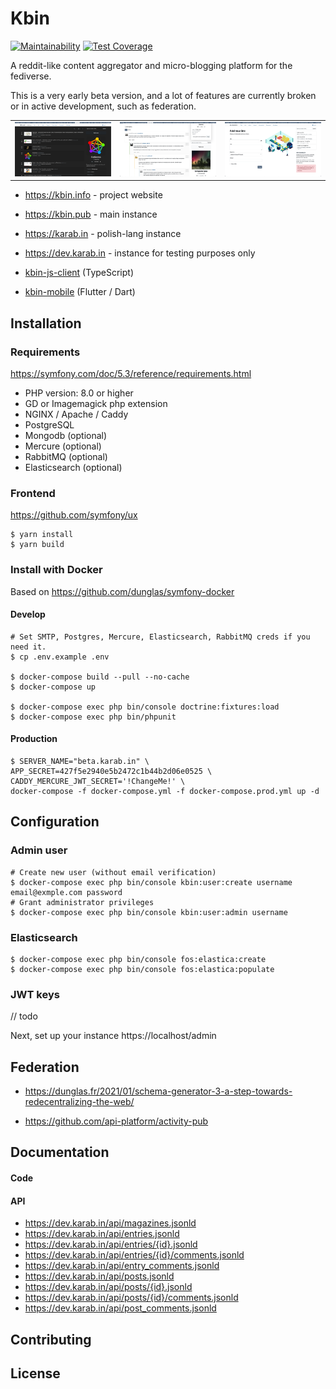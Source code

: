 # Kbin

[![Maintainability](https://api.codeclimate.com/v1/badges/ee285c05da04524ea2f9/maintainability)](https://codeclimate.com/github/ernestwisniewski/kbin/maintainability)
[![Test Coverage](https://api.codeclimate.com/v1/badges/ee285c05da04524ea2f9/test_coverage)](https://codeclimate.com/github/ernestwisniewski/kbin/test_coverage)

A reddit-like content aggregator and micro-blogging platform for the fediverse.

This is a very early beta version, and a lot of features are currently broken or in active development, such as federation.



|     |     |     |
| --- | --- | --- |
![](assets/images/s1.png)  |  ![](assets/images/s2.png)  |  ![](assets/images/s3.png)

* https://kbin.info - project website
* https://kbin.pub - main instance
* https://karab.in - polish-lang instance
* https://dev.karab.in - instance for testing purposes only


* [kbin-js-client](https://github.com/ernestwisniewski/kbin-js-client) (TypeScript)
* [kbin-mobile](https://github.com/ernestwisniewski/kbin-mobile) (Flutter / Dart)

## Installation

### Requirements

https://symfony.com/doc/5.3/reference/requirements.html

* PHP version: 8.0 or higher
* GD or Imagemagick php extension
* NGINX / Apache / Caddy
* PostgreSQL
* Mongodb (optional)
* Mercure (optional)
* RabbitMQ (optional)
* Elasticsearch (optional)

### Frontend

https://github.com/symfony/ux

```console
$ yarn install
$ yarn build
```

### Install with Docker

Based on https://github.com/dunglas/symfony-docker

#### Develop

```console
# Set SMTP, Postgres, Mercure, Elasticsearch, RabbitMQ creds if you need it.
$ cp .env.example .env

$ docker-compose build --pull --no-cache
$ docker-compose up

$ docker-compose exec php bin/console doctrine:fixtures:load
$ docker-compose exec php bin/phpunit
```

#### Production

```console
$ SERVER_NAME="beta.karab.in" \
APP_SECRET=427f5e2940e5b2472c1b44b2d06e0525 \
CADDY_MERCURE_JWT_SECRET='!ChangeMe!' \
docker-compose -f docker-compose.yml -f docker-compose.prod.yml up -d
```

## Configuration

### Admin user

```console
# Create new user (without email verification)
$ docker-compose exec php bin/console kbin:user:create username email@exmple.com password
# Grant administrator privileges
$ docker-compose exec php bin/console kbin:user:admin username
```

### Elasticsearch
```console
$ docker-compose exec php bin/console fos:elastica:create
$ docker-compose exec php bin/console fos:elastica:populate
```

### JWT keys
// todo 

Next, set up your instance https://localhost/admin

## Federation

* https://dunglas.fr/2021/01/schema-generator-3-a-step-towards-redecentralizing-the-web/

* https://github.com/api-platform/activity-pub

## Documentation

#### Code

#### API
* https://dev.karab.in/api/magazines.jsonld
* https://dev.karab.in/api/entries.jsonld
* https://dev.karab.in/api/entries/{id}.jsonld
* https://dev.karab.in/api/entries/{id}/comments.jsonld
* https://dev.karab.in/api/entry_comments.jsonld
* https://dev.karab.in/api/posts.jsonld
* https://dev.karab.in/api/posts/{id}.jsonld
* https://dev.karab.in/api/posts/{id}/comments.jsonld
* https://dev.karab.in/api/post_comments.jsonld

## Contributing

## License

